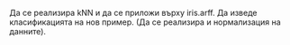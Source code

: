 Да се реализира kNN и да се приложи върху iris.arff. Да изведе класификацията на
нов пример. (Да се реализира и нормализация на данните).